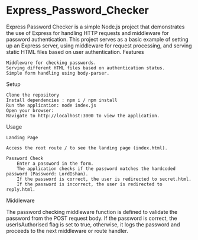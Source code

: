 # Express_Password_Checker

Express Password Checker is a simple Node.js project that demonstrates the use of Express for handling HTTP requests and middleware for password authentication. This project serves as a basic example of setting up an Express server, using middleware for request processing, and serving static HTML files based on user authentication.
Features

    Middleware for checking passwords.
    Serving different HTML files based on authentication status.
    Simple form handling using body-parser.

Setup

    Clone the repository
    Install dependencies : npm i / npm install
    Run the application: node index.js
    Open your browser:
    Navigate to http://localhost:3000 to view the application.

Usage

    Landing Page

    Access the root route / to see the landing page (index.html).

    Password Check
        Enter a password in the form. 
        The application checks if the password matches the hardcoded password (Password: LordIshan).
        If the password is correct, the user is redirected to secret.html.
        If the password is incorrect, the user is redirected to reply.html.

Middleware

The password checking middleware function is defined to validate the password from the POST request body. If the password is correct, the userIsAuthorised flag is set to true, otherwise, it logs the password and proceeds to the next middleware or route handler.
    
